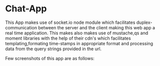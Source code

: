 # Chat-App
 This App makes use of socket.io node module which facilitates duplex-communication between the server and the client making this web
 app a real time application.
 This makes also makes use of mustache,qs and moment libraries with the help of their cdn's which facilitates templating,formating
 time-stamps in appropriate format and processing data from the query strings provided in the url.
 
 Few screenshots of this app are as follows:
 
 
